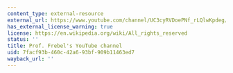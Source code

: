 ```yaml
---
content_type: external-resource
external_url: https://www.youtube.com/channel/UC3cyRVDoePNf_rLQlwKpdeg/
has_external_license_warning: true
license: https://en.wikipedia.org/wiki/All_rights_reserved
status: ''
title: Prof. Frebel's YouTube channel
uid: 7facf93b-460c-42a6-93bf-909b11463ed7
wayback_url: ''
---
```

